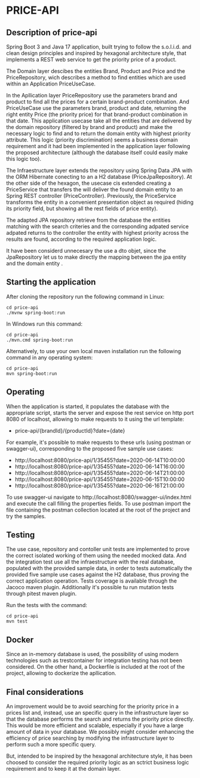 # PRICE-API

## Description of price-api 

Spring Boot 3 and Java 17 application, built trying to follow the s.o.l.i.d. and clean design principles and inspired by hexagonal architecture style, that implements a REST web service to get the priority price of a product.

The Domain layer descibes the entities Brand, Product and Price and the PriceRepository, wich describes a method to find entities which are used within an Application PriceUseCase.

In the Apllication layer PriceRepository use the parameters brand and product to find all the prices for a certain brand-product combination. And PriceUseCase use the parameters brand, product and date, returning the right entity Price (the priority price) for that brand-product combination in that date. This application usecase take all the entities that are delivered by the domain repository (filtered by brand and product) and make the necessary logic to find and to return the domain entity with highest priority attribute. This logic (priority discrimination) seems a business domain requirement and it had been implemented in the application layer following the proposed architecture (although the database itself could easily make this logic too).

The Infraestructure layer extends the repository using Spring Data JPA with the ORM Hibernate conecting to an a H2 database (PriceJpaRepository). At the other side of the hexagon, the usecase cis extended creating a PriceService that transfers the will deliver the found domain entity to an Spring REST controller (PriceController). Previously, the PriceService transforms the entity in a convenient presentation object as required (hiding its priority field, but showing all the rest fields of price entity).

The adapted JPA repository retrieve from the database the entities matching with the search criteries and the corresponding adpated service adpated returns to the controller the entity with highest priority across the results are found, according to the required application logic.

It have been considerd unnecesary the use a dto objet, since the JpaRepository let us to make directly the mapping between the jpa entity and the domain entity .


## Starting the application

After cloning the repository run the following command in Linux:

```
cd price-api
./mvnw spring-boot:run
```

In Windows run this command:

```
cd price-api
./mvn.cmd spring-boot:run
```
Alternatively, to use your own local maven installation run the following command in any operating system:

```
cd price-api
mvn spring-boot:run
```

## Operating

When the application is started, it populates the database with the appropriate script, starts the server and expose the rest service on http port 8080 of localhost, allowing to make requests to it using the url template:
* price-api/{brandId}/{productId}?date={date}

For example, it's possible to make requests to these urls (using postman or swagger-ui), corresponding to the proposed five sample use cases:

+ http://localhost:8080/price-api/1/35455?date=2020-06-14T10:00:00
+ http://localhost:8080/price-api/1/35455?date=2020-06-14T16:00:00
+ http://localhost:8080/price-api/1/35455?date=2020-06-14T21:00:00
+ http://localhost:8080/price-api/1/35455?date=2020-06-15T10:00:00
+ http://localhost:8080/price-api/1/35455?date=2020-06-16T21:00:00

To use swagger-ui navigate to http://localhost:8080/swagger-ui/index.html and execute the call filling the properties fields. To use postman import the file containing the postman collection located at the root of the project and try the samples.


## Testing
The use case, repository and contoller unit tests are implemented to prove the correct isolated working of them using the needed mocked data. And the integration test use all the infraestructure with the real database, populated with the provided sample data, in order to tests automatically the provided five sample use cases against the H2 database, thus proving the correct application operation. Tests coverage is available through the Jacoco maven plugin. Additionally it's possible tu run mutation tests through pitest maven plugin.

Run the tests with the command:

```
cd price-api
mvn test
```
## Docker
Since an in-memory database is used, the possibility of using modern technologies such as trestcontainer for integration testing has not been considered. On the other hand, a Dockerfile is included at the root of the project, allowing to dockerize the apllication. 

## Final considerations
An improvement would be to avoid searching for the priority price in a prices list and, instead, use an specific query in the infrastructure layer so that the database performs the search and returns the priority price directly. This would be more efficient and scalable, especially if you have a large amount of data in your database. We possibly might consider enhancing the efficiency of price searching by modifying the infrastructure layer to perform such a more specific query.

But, intended to be inspired by the hexagonal architecture style, it has been choosed to consider the required priority logic as an sctrict business logic requirement and to keep it at the domain layer.
